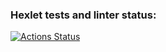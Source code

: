 ### Hexlet tests and linter status:
[![Actions Status](https://github.com/AlexTtkn/java-project-71/workflows/hexlet-check/badge.svg)](https://github.com/AlexTtkn/java-project-71/actions)